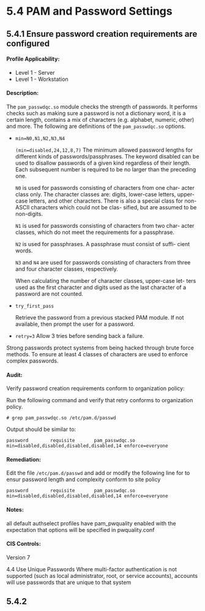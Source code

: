 # 5.4 PAM and Password Settings

## 5.4.1 Ensure password creation requirements are configured

#### Profile Applicability:
* Level 1 - Server
* Level 1 - Workstation

#### Description:
The <code>pam_passwdqc.so</code> module checks the strength of passwords. It performs checks such
as making sure a password is not a dictionary word, it is a certain length, contains a mix of
characters (e.g. alphabet, numeric, other) and more. The following are definitions of the
<code>pam_passwdqc.so</code> options.

* <code>min=N0,N1,N2,N3,N4</code>

   <code>(min=disabled,24,12,8,7)</code> The minimum allowed password lengths for
	 different kinds of	passwords/passphrases.	The keyword disabled
	 can be used to disallow passwords of a given kind regardless of
	 their length.  Each subsequent number is required to be no	larger
	 than the preceding	one.

   <code>N0</code>	is used	for passwords consisting of characters from one	char-
	 acter class only.	The character classes are: digits, lower-case
	 letters, upper-case letters, and other characters.	 There is also
	 a special class for non-ASCII characters which could not be clas-
	 sified, but are assumed to	be non-digits.

   <code>N1</code>	is used	for passwords consisting of characters from two	char-
	 acter classes, which do not meet the requirements for a
	 passphrase.

	 <code>N2</code>	is used	for passphrases.  A passphrase must consist of suffi-
	 cient words.

	 <code>N3</code>	and <code>N4</code> are used	for passwords consisting of characters from
	 three and four character classes, respectively.

	 When calculating the number of character classes, upper-case let-
	 ters used as the first character and digits used as the last
	 character of a password are not counted.


* <code>try_first_pass</code>

   Retrieve the password from a previous stacked PAM module. If
   not available, then prompt the user for a password.

* <code>retry=3</code> 
    Allow 3 tries before sending back a failure.

Strong passwords protect systems from being hacked through brute force methods. To ensure at least 4 classes of characters are used to enforce complex passwords.

#### Audit:
Verify password creation requirements conform to organization policy:

Run the following command and verify that retry conforms to organization policy.
<pre><code># grep pam_passwdqc.so /etc/pam.d/passwd</code></pre>
Output should be similar to:

<pre><code>password        requisite       pam_passwdqc.so         min=disabled,disabled,disabled,disabled,14 enforce=everyone</code></pre>


#### Remediation:
Edit the file <code>/etc/pam.d/passwd</code> and add or modify the following line for to ensur
password length and complexity conform to site policy

<pre><code>password        requisite       pam_passwdqc.so         min=disabled,disabled,disabled,disabled,14 enforce=everyone</code></pre>


#### Notes:
all default authselect profiles have pam_pwquality enabled with the expectation that
options will be specified in pwquality.conf

#### CIS Controls:
Version 7

4.4 Use Unique Passwords
Where multi-factor authentication is not supported (such as local administrator, root, or
service accounts), accounts will use passwords that are unique to that system

## 5.4.2 


